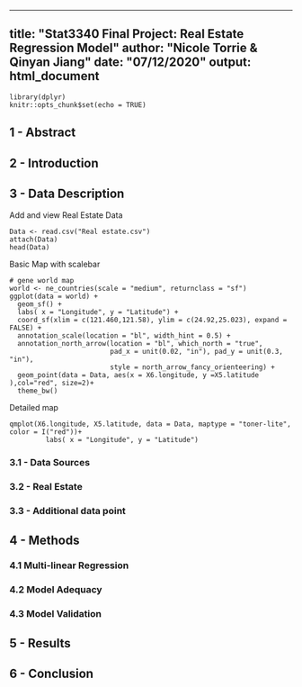 

---
title: "Stat3340 Final Project: Real Estate Regression Model"
author: "Nicole Torrie & Qinyan Jiang"
date: "07/12/2020"
output: html_document
---
```{r setup, include=FALSE}
library(dplyr)
knitr::opts_chunk$set(echo = TRUE)
```

## 1 - Abstract
## 2 - Introduction
## 3 - Data Description
Add and view Real Estate Data
```{r}
Data <- read.csv("Real estate.csv")  
attach(Data)
head(Data)
```


Basic Map with scalebar
```{r}
# gene world map
world <- ne_countries(scale = "medium", returnclass = "sf")
ggplot(data = world) +
  geom_sf() +
  labs( x = "Longitude", y = "Latitude") +
  coord_sf(xlim = c(121.460,121.58), ylim = c(24.92,25.023), expand = FALSE) +
  annotation_scale(location = "bl", width_hint = 0.5) +
  annotation_north_arrow(location = "bl", which_north = "true", 
                         pad_x = unit(0.02, "in"), pad_y = unit(0.3, "in"),
                         style = north_arrow_fancy_orienteering) +
  geom_point(data = Data, aes(x = X6.longitude, y =X5.latitude ),col="red", size=2)+
  theme_bw()

```


Detailed map
```{r}
qmplot(X6.longitude, X5.latitude, data = Data, maptype = "toner-lite", color = I("red"))+
         labs( x = "Longitude", y = "Latitude") 

```
### 3.1 - Data Sources
### 3.2 - Real Estate
### 3.3 - Additional data point
## 4 - Methods
### 4.1 Multi-linear Regression
### 4.2 Model Adequacy
### 4.3 Model Validation
## 5 - Results
## 6 - Conclusion



